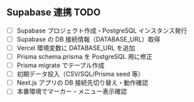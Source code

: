 ## Supabase 連携 TODO

- [ ] Supabase プロジェクト作成・PostgreSQL インスタンス発行
- [ ] Supabase の DB 接続情報（DATABASE_URL）取得
- [ ] Vercel 環境変数に DATABASE_URL を追加
- [ ] Prisma schema.prisma を PostgreSQL 用に修正
- [ ] Prisma migrate でテーブル作成
- [ ] 初期データ投入（CSV/SQL/Prisma seed 等）
- [ ] Next.js アプリの DB 接続先切り替え・動作確認
- [ ] 本番環境でマーカー・メニュー表示確認
